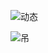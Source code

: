 ![动态](https://github.com/twj-programmer/twj-programmer/assets/147931518/8b1cee52-bae6-4f0b-afed-22532698dacb)

![吊](https://github.com/twj-programmer/twj-programmer/assets/147931518/1010e734-2c15-4cac-8548-e3ec429d7bd6)
